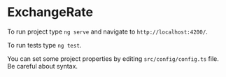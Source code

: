 # ExchangeRate

To run project type `ng serve` and navigate to `http://localhost:4200/`.

To run tests type `ng test`.

You can set some project properties by editing `src/config/config.ts` file. Be careful about syntax.
